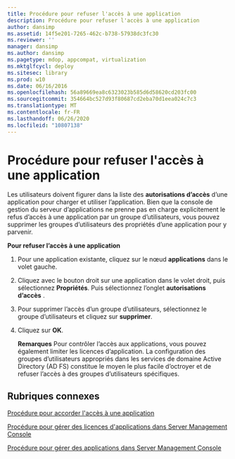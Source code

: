 ```yaml
---
title: Procédure pour refuser l'accès à une application
description: Procédure pour refuser l'accès à une application
author: dansimp
ms.assetid: 14f5e201-7265-462c-b738-57938dc3fc30
ms.reviewer: ''
manager: dansimp
ms.author: dansimp
ms.pagetype: mdop, appcompat, virtualization
ms.mktglfcycl: deploy
ms.sitesec: library
ms.prod: w10
ms.date: 06/16/2016
ms.openlocfilehash: 56a89669ea8c6323023b585d6d58620cd203fc00
ms.sourcegitcommit: 354664bc527d93f80687cd2eba70d1eea024c7c3
ms.translationtype: MT
ms.contentlocale: fr-FR
ms.lasthandoff: 06/26/2020
ms.locfileid: "10807138"
---
```

# Procédure pour refuser l'accès à une application


Les utilisateurs doivent figurer dans la liste des **autorisations d’accès** d’une application pour charger et utiliser l’application. Bien que la console de gestion du serveur d’applications ne prenne pas en charge explicitement le refus d’accès à une application par un groupe d’utilisateurs, vous pouvez supprimer les groupes d’utilisateurs des propriétés d’une application pour y parvenir.

**Pour refuser l’accès à une application**

1.  Pour une application existante, cliquez sur le nœud **applications** dans le volet gauche.

2.  Cliquez avec le bouton droit sur une application dans le volet droit, puis sélectionnez **Propriétés**. Puis sélectionnez l’onglet **autorisations d’accès** .

3.  Pour supprimer l’accès d’un groupe d’utilisateurs, sélectionnez le groupe d’utilisateurs et cliquez sur **supprimer**.

4.  Cliquez sur **OK**.

    **Remarques**  Pour contrôler l’accès aux applications, vous pouvez également limiter les licences d’application. La configuration des groupes d’utilisateurs appropriés dans les services de domaine Active Directory (AD FS) constitue le moyen le plus facile d’octroyer et de refuser l’accès à des groupes d’utilisateurs spécifiques.

     

## Rubriques connexes


[Procédure pour accorder l'accès à une application](how-to-grant-access-to-an-application.md)

[Procédure pour gérer des licences d'applications dans Server Management Console](how-to-manage-application-licenses-in-the-server-management-console.md)

[Procédure pour gérer des applications dans Server Management Console](how-to-manage-applications-in-the-server-management-console.md)

 

 





